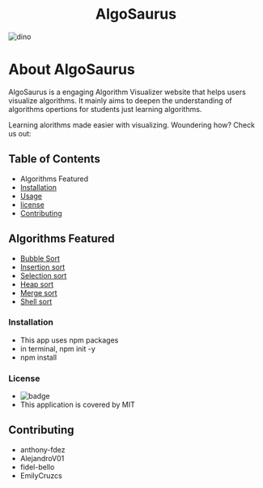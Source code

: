 <h1 align="center">AlgoSaurus</h1>

![dino](https://user-images.githubusercontent.com/94986680/189513128-8de379da-35b5-4b5a-9417-0c38e1e00f40.gif)

# About AlgoSaurus

AlgoSaurus is a engaging Algorithm Visualizer website that helps users visualize algorithms. It mainly aims to deepen the understanding of algorithms opertions for students just learning algorithms.

Learning alorithms made easier with visualizing. Woundering how?
Check us out:

## Table of Contents
   * Algorithms Featured 
   * [Installation](#Installation)
   * [Usage](#Usage)
   * [license](#License)
   * [Contributing](#Contributing)

## Algorithms Featured 
* [Bubble Sort](https://algo-saurus.web.app/algorithm-visualizer?algo=buble)
* [Insertion sort](https://algo-saurus.web.app/algorithm-visualizer?algo=insertion)
* [Selection sort](https://algo-saurus.web.app/algorithm-visualizer?algo=selection)
* [Heap sort](https://algo-saurus.web.app/algorithm-visualizer?algo=heap)
* [Merge sort](https://algo-saurus.web.app/algorithm-visualizer?algo=merge)
* [Shell sort](https://algo-saurus.web.app/algorithm-visualizer?algo=shell)

### Installation
* This app uses npm packages
* in terminal, npm init -y
* npm install

### License
 * ![badge](https://img.shields.io/badge/license-MIT-blue)
 * This application is covered by MIT

## Contributing
   * anthony-fdez
   * AlejandroV01
   * fidel-bello
   * EmilyCruzcs
   
   













